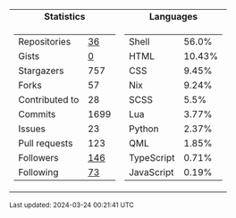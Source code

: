 
<table>
  <tr align="center">
    <td><b>Statistics</b></td>
    <td><b>Languages</b></td>
  </tr>
  <tr valign="top">
    <td>
      <table>
        <tr><td>Repositories</td><td><a href="https://github.com/Ruixi-rebirth?tab=repositories">36</a></td></tr>
        <tr><td>Gists</td><td><a href="https://gist.github.com/Ruixi-rebirth">0</a></td></tr>
        <tr><td>Stargazers</td><td>757</td></tr>
        <tr><td>Forks</td><td>57</td></tr>
        <tr><td>Contributed to</td><td>28</td></tr>
        <tr><td>Commits</td><td>1699</td></tr>
        <tr><td>Issues</td><td>23</td></tr>
        <tr><td>Pull requests</td><td>123</td></tr>
        <tr><td>Followers</td><td><a href="https://github.com/Ruixi-rebirth?tab=followers">146</a></td></tr>
        <tr><td>Following</td><td><a href="https://github.com/Ruixi-rebirth?tab=following">73</a></td></tr>
      </table>
    </td>
    <td>
      <table>
        <tr><td>Shell</td><td>56.0%</td></tr>
<tr><td>HTML</td><td>10.43%</td></tr>
<tr><td>CSS</td><td>9.45%</td></tr>
<tr><td>Nix</td><td>9.24%</td></tr>
<tr><td>SCSS</td><td>5.5%</td></tr>
<tr><td>Lua</td><td>3.77%</td></tr>
<tr><td>Python</td><td>2.37%</td></tr>
<tr><td>QML</td><td>1.85%</td></tr>
<tr><td>TypeScript</td><td>0.71%</td></tr>
<tr><td>JavaScript</td><td>0.19%</td></tr>
      </table>
    </td>
  </tr>
</table>

<sub>Last updated: 2024-03-24 00:21:41 UTC</sub>
